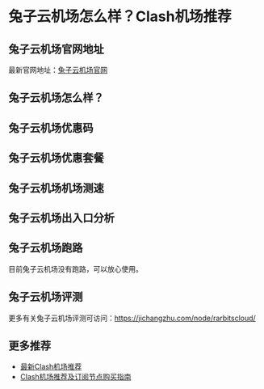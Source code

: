 # 兔子云机场怎么样？Clash机场推荐

## 兔子云机场官网地址
最新官网地址：[兔子云机场官网](https://cf.affxc.com/rarbitscloud/)

## 兔子云机场怎么样？


## 兔子云机场优惠码


## 兔子云机场优惠套餐


## 兔子云机场机场测速


## 兔子云机场出入口分析


## 兔子云机场跑路
目前兔子云机场没有跑路，可以放心使用。

## 兔子云机场评测
更多有关兔子云机场评测可访问：https://jichangzhu.com/node/rarbitscloud/

## 更多推荐
 - [最新Clash机场推荐](https://github.com/clashfan/jichangtuijian)
 - [Clash机场推荐及订阅节点购买指南](https://clashfan.com/?utm_source=github&utm_medium=clashfan-details)
